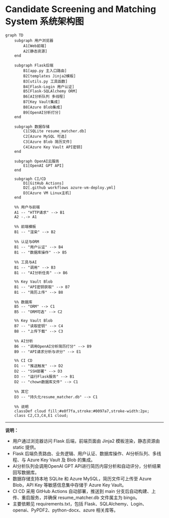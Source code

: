# Candidate Screening and Matching System 系统架构图

```mermaid
graph TD
    subgraph 用户浏览器
        A1[Web前端]
        A2[静态资源]
    end

    subgraph Flask后端
        B1[app.py 主入口路由]
        B2[templates Jinja2模板]
        B3[utils.py 工具函数]
        B4[Flask-Login 用户认证]
        B5[Flask-SQLAlchemy ORM]
        B6[AI分析队列 多线程]
        B7[Key Vault集成]
        B8[Azure Blob集成]
        B9[OpenAI分析打分]
    end

    subgraph 数据存储
        C1[SQLite resume_matcher.db]
        C2[Azure MySQL 可选]
        C3[Azure Blob 简历文件]
        C4[Azure Key Vault API密钥]
    end

    subgraph OpenAI云服务
        E1[OpenAI GPT API]
    end

    subgraph CI/CD
        D1[GitHub Actions]
        D2[.github workflows azure-vm-deploy.yml]
        D3[Azure VM Linux主机]
    end

    %% 用户与前端
    A1 -- "HTTP请求" --> B1
    A2 -.-> A1

    %% 前端模板
    B1 -- "渲染" --> B2

    %% 认证与ORM
    B1 -- "用户认证" --> B4
    B1 -- "数据库操作" --> B5

    %% 工具与AI
    B1 -- "调用" --> B3
    B1 -- "AI分析任务" --> B6

    %% Key Vault Blob
    B1 -- "API密钥获取" --> B7
    B1 -- "简历上传" --> B8

    %% 数据库
    B5 -- "ORM" --> C1
    B5 -- "ORM可选" --> C2

    %% Key Vault Blob
    B7 -- "读取密钥" --> C4
    B8 -- "上传下载" --> C3

    %% AI分析
    B6 -- "调用OpenAI分析简历打分" --> B9
    B9 -- "API请求分析与评分" --> E1

    %% CI CD
    D1 -- "推送触发" --> D2
    D2 -- "SSH部署" --> D3
    D3 -- "运行Flask服务" --> B1
    D2 -- "chown数据库文件" --> C1

    %% 其它
    D3 -- "持久化resume_matcher.db" --> C1

    %% 说明
    classDef cloud fill:#e0f7fa,stroke:#0097a7,stroke-width:2px;
    class C2,C3,C4,E1 cloud;
```

---

**说明：**
- 用户通过浏览器访问 Flask 后端，前端页面由 Jinja2 模板渲染，静态资源由 static 提供。
- Flask 后端负责路由、业务逻辑、用户认证、数据库操作、AI分析队列、多线程、与 Azure Key Vault 及 Blob 的集成。
- AI分析队列会调用OpenAI GPT API进行简历内容分析和自动评分，分析结果回写数据库。
- 数据存储支持本地 SQLite 和 Azure MySQL，简历文件可上传至 Azure Blob，API Key 等敏感信息集中存储于 Azure Key Vault。
- CI CD 采用 GitHub Actions 自动部署，推送到 main 分支后自动构建、上传、重启服务，并确保 resume_matcher.db 文件属主为 bingo。
- 主要依赖见 requirements.txt，包括 Flask、SQLAlchemy、Login、openai、PyPDF2、python-docx、azure 相关库等。 